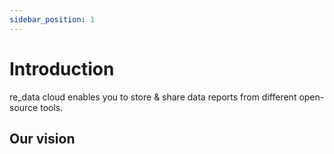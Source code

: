```yaml
---
sidebar_position: 1
---
```


# Introduction

re_data cloud enables you to store & share data reports from different open-source tools.


## Our vision


